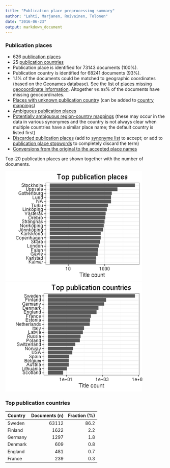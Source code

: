 ```yaml
---
title: "Publication place preprocessing summary"
author: "Lahti, Marjanen, Roivainen, Tolonen"
date: "2016-06-23"
output: markdown_document
---
```


### Publication places

 * 626 [publication places](output.tables/publication_place_accepted.csv)
 * 25 [publication countries](output.tables/country_accepted.csv) 
 * Publication place is identified for 73143 documents (100%). 
 * Publication country is identified for 68241 documents (93%).
 * 1.1% of the documents could be matched to geographic coordinates (based on the [Geonames](http://download.geonames.org/export/dump/) database). See the [list of places missing geocoordinate information](output.tables/absentgeocoordinates.csv). Altogether ``98.88``% of the documents have missing geocoordinates.
 * [Places with unknown publication country](output.tables/publication_place_missingcountry.csv) (can be added to [country mappings](https://github.com/rOpenGov/bibliographica/blob/master/inst/extdata/reg2country.csv))
 * [Ambiguous publication places](output.tables/publication_place_ambiguous.csv)
 * [Potentially ambiguous region-country mappings](output.tables/publication_country_ambiguous.csv) (these may occur in the data in various synonymes and the country is not always clear when multiple countries have a similar place name; the default country is listed first)
 * [Discarded publication places](output.tables/publication_place_discarded.csv) (add to [synonyme list](https://github.com/rOpenGov/bibliographica/blob/master/inst/extdata/PublicationPlaceSynonymes.csv) to accept; or add to [publication place stopwords](https://github.com/rOpenGov/bibliographica/blob/master/inst/extdata/stopwords_for_place.csv) to completely discard the term)
 * [Conversions from the original to the accepted place names](output.tables/publication_place_conversion_nontrivial.csv)

Top-20 publication places are shown together with the number of documents.

<img src="figure/summaryplace-1.png" title="plot of chunk summaryplace" alt="plot of chunk summaryplace" width="430px" /><img src="figure/summaryplace-2.png" title="plot of chunk summaryplace" alt="plot of chunk summaryplace" width="430px" />


### Top publication countries	


|Country | Documents (n)| Fraction (%)|
|:-------|-------------:|------------:|
|Sweden  |         63112|         86.2|
|Finland |          1622|          2.2|
|Germany |          1297|          1.8|
|Denmark |           609|          0.8|
|England |           481|          0.7|
|France  |           239|          0.3|

